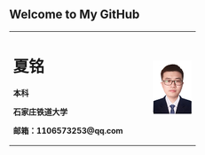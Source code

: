 ## Welcome to My GitHub

<table border="0" align="center">
  <tr>
    <td width="75%" color="green">
      <h1>夏铭</h1>
      <p><b>本科</b></p>
      <p><b>石家庄铁道大学</b></p>
      <p><b>邮箱：1106573253@qq.com</b></p>
    </td>
    </td>
    <td width="25%">
      <img src="xm1_70.png" width="100%">
    </td>
  </tr>
</table>
